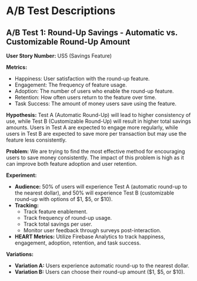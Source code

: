 # A/B Test Descriptions

## A/B Test 1: Round-Up Savings - Automatic vs. Customizable Round-Up Amount

**User Story Number:** US5 (Savings Feature)

**Metrics:**
- Happiness: User satisfaction with the round-up feature.
- Engagement: The frequency of feature usage.
- Adoption: The number of users who enable the round-up feature.
- Retention: How often users return to the feature over time.
- Task Success: The amount of money users save using the feature.

**Hypothesis:**
Test A (Automatic Round-Up) will lead to higher consistency of use, while Test B (Customizable Round-Up) will result in higher total savings amounts. Users in Test A are expected to engage more regularly, while users in Test B are expected to save more per transaction but may use the feature less consistently.

**Problem:**
We are trying to find the most effective method for encouraging users to save money consistently. The impact of this problem is high as it can improve both feature adoption and user retention.

**Experiment:**
- **Audience:** 50% of users will experience Test A (automatic round-up to the nearest dollar), and 50% will experience Test B (customizable round-up with options of $1, $5, or $10).
- **Tracking:** 
  - Track feature enablement.
  - Track frequency of round-up usage.
  - Track total savings per user.
  - Monitor user feedback through surveys post-interaction.
- **HEART Metrics:** Utilize Firebase Analytics to track happiness, engagement, adoption, retention, and task success.

**Variations:**
- **Variation A:** Users experience automatic round-up to the nearest dollar.
- **Variation B:** Users can choose their round-up amount ($1, $5, or $10).

